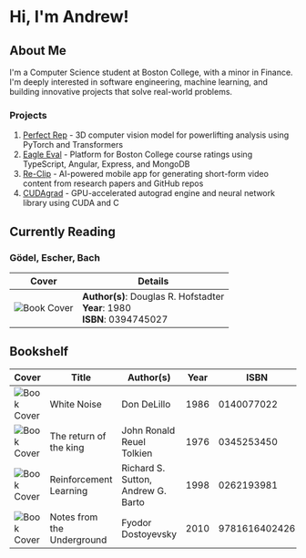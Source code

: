 # Hi, I'm Andrew!

## About Me
I'm a Computer Science student at Boston College, with a minor in Finance. I'm deeply interested in software engineering, machine learning, and building innovative projects that solve real-world problems.

### Projects
1. [Perfect Rep](https://github.com/AndrewBoessen/PerfectRep) - 3D computer vision model for powerlifting analysis using PyTorch and Transformers
2. [Eagle Eval](https://github.com/AndrewBoessen/EagleEval) - Platform for Boston College course ratings using TypeScript, Angular, Express, and MongoDB
3. [Re-Clip](https://github.com/AndrewBoessen/Re-Clip) - AI-powered mobile app for generating short-form video content from research papers and GitHub repos
4. [CUDAgrad](https://github.com/AndrewBoessen/CUDAgrad) - GPU-accelerated autograd engine and neural network library using CUDA and C
## Currently Reading

### Gödel, Escher, Bach

| Cover | Details |
| ----- | ------- |
| ![Book Cover]() | **Author(s)**: Douglas R. Hofstadter<br>**Year**: 1980<br>**ISBN**: 0394745027 |

## Bookshelf

| Cover | Title | Author(s) | Year | ISBN |
| ----- | ----- | --------- | ---- | ---- |
| ![Book Cover](http://books.google.com/books/content?id=HHqMEAAAQBAJ&printsec=frontcover&img=1&zoom=1&source=gbs_api) | White Noise | Don DeLillo | 1986 | 0140077022 |
| ![Book Cover]() | The return of the king | John Ronald Reuel Tolkien | 1976 | 0345253450 |
| ![Book Cover](http://books.google.com/books/content?id=CAFR6IBF4xYC&printsec=frontcover&img=1&zoom=1&edge=curl&source=gbs_api) | Reinforcement Learning | Richard S. Sutton, Andrew G. Barto | 1998 | 0262193981 |
| ![Book Cover](http://books.google.com/books/content?id=NjqkkVoY1McC&printsec=frontcover&img=1&zoom=1&edge=curl&source=gbs_api) | Notes from the Underground | Fyodor Dostoyevsky | 2010 | 9781616402426 |
